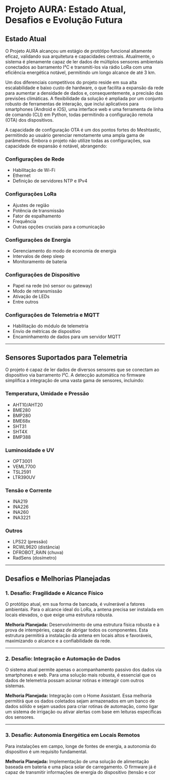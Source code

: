 # Projeto AURA: Estado Atual, Desafios e Evolução Futura

## Estado Atual
O Projeto AURA alcançou um estágio de protótipo funcional altamente eficaz, validando sua arquitetura e capacidades centrais. Atualmente, o sistema é plenamente capaz de ler dados de múltiplos sensores ambientais conectados ao barramento I²C e transmiti-los via rádio LoRa com uma eficiência energética notável, permitindo um longo alcance de até 3 km.

Um dos diferenciais competitivos do projeto reside em sua alta escalabilidade e baixo custo de hardware, o que facilita a expansão da rede para aumentar a densidade de dados e, consequentemente, a precisão das previsões climáticas. A flexibilidade da solução é ampliada por um conjunto robusto de ferramentas de interação, que inclui aplicativos para smartphones (Android e iOS), uma interface web e uma ferramenta de linha de comando (CLI) em Python, todas permitindo a configuração remota (OTA) dos dispositivos.

A capacidade de configuração OTA é um dos pontos fortes do Meshtastic, permitindo ao usuário gerenciar remotamente uma ampla gama de parâmetros. Embora o projeto não utilize todas as configurações, sua capacidade de expansão é notável, abrangendo:

### Configurações de Rede
- Habilitação de Wi-Fi  
- Ethernet  
- Definição de servidores NTP e IPv4  

### Configurações LoRa
- Ajustes de região  
- Potência de transmissão  
- Fator de espalhamento  
- Frequência  
- Outras opções cruciais para a comunicação  

### Configurações de Energia
- Gerenciamento do modo de economia de energia  
- Intervalos de deep sleep  
- Monitoramento de bateria  

### Configurações de Dispositivo
- Papel na rede (nó sensor ou gateway)  
- Modo de retransmissão  
- Ativação de LEDs  
- Entre outros  

### Configurações de Telemetria e MQTT
- Habilitação do módulo de telemetria  
- Envio de métricas de dispositivo  
- Encaminhamento de dados para um servidor MQTT  

---

## Sensores Suportados para Telemetria
O projeto é capaz de ler dados de diversos sensores que se conectam ao dispositivo via barramento I²C. A detecção automática no firmware simplifica a integração de uma vasta gama de sensores, incluindo:

### Temperatura, Umidade e Pressão
- AHT10/AHT20  
- BME280  
- BMP280  
- BME68x  
- SHT31  
- SHT4X  
- BMP388  

### Luminosidade e UV
- OPT3001  
- VEML7700  
- TSL2591  
- LTR390UV  

### Tensão e Corrente
- INA219  
- INA226  
- INA260  
- INA3221  

### Outros
- LPS22 (pressão)  
- RCWL9620 (distância)  
- DFROBOT_RAIN (chuva)  
- RadSens (dosímetro)  

---

## Desafios e Melhorias Planejadas

### 1. Desafio: Fragilidade e Alcance Físico
O protótipo atual, em sua forma de bancada, é vulnerável a fatores ambientais. Para o alcance ideal do LoRa, a antena precisa ser instalada em locais elevados, o que exige uma estrutura robusta.  

**Melhoria Planejada:** Desenvolvimento de uma estrutura física robusta e à prova de intempéries, capaz de abrigar todos os componentes. Esta estrutura permitirá a instalação da antena em locais altos e favoráveis, maximizando o alcance e a confiabilidade da rede.  

---

### 2. Desafio: Integração e Automação de Dados
O sistema atual permite apenas o acompanhamento passivo dos dados via smartphones e web. Para uma solução mais robusta, é essencial que os dados de telemetria possam acionar rotinas e interagir com outros sistemas.  

**Melhoria Planejada:** Integração com o Home Assistant. Essa melhoria permitirá que os dados coletados sejam armazenados em um banco de dados sólido e sejam usados para criar rotinas de automação, como ligar um sistema de irrigação ou ativar alertas com base em leituras específicas dos sensores.  

---

### 3. Desafio: Autonomia Energética em Locais Remotos
Para instalações em campo, longe de fontes de energia, a autonomia do dispositivo é um requisito fundamental.  

**Melhoria Planejada:** Implementação de uma solução de alimentação baseada em bateria e uma placa solar de carregamento. O firmware já é capaz de transmitir informações de energia do dispositivo (tensão e cor
